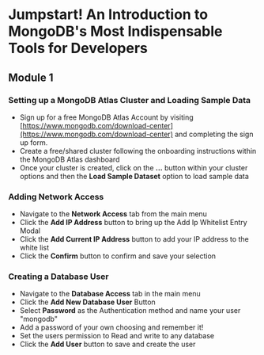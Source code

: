 # Jumpstart! An Introduction to MongoDB's Most Indispensable Tools for Developers

## Module 1

### Setting up a MongoDB Atlas Cluster and Loading Sample Data

- Sign up for a free MongoDB Atlas Account by visiting
  [https://www.mongodb.com/download-center](https://www.mongodb.com/download-center)
  and completing the sign up form.
- Create a free/shared cluster following the onboarding instructions within the
  MongoDB Atlas dashboard
- Once your cluster is created, click on the **...** button within your cluster
  options and then the **Load Sample Dataset** option to load sample data

### Adding Network Access

- Navigate to the **Network Access** tab from the main menu
- Click the **Add IP Address** button to bring up the Add Ip Whitelist Entry
  Modal
- Click the **Add Current IP Address** button to add your IP address to the
  white list
- Click the **Confirm** button to confirm and save your selection

### Creating a Database User

- Navigate to the **Database Access** tab in the main menu
- Click the **Add New Database User** Button
- Select **Password** as the Authentication method and name your user "mongodb"
- Add a password of your own choosing and remember it!
- Set the users permission to Read and write to any database
- Click the **Add User** button to save and create the user
